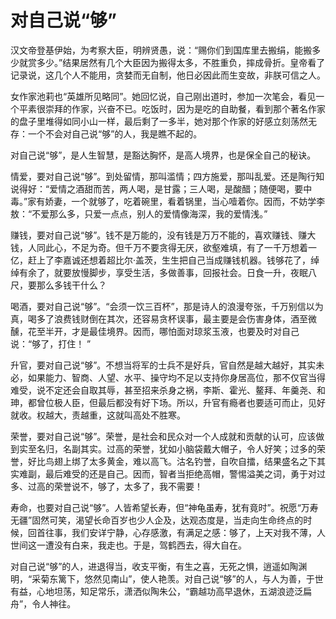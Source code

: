 # 对自己说“够”

汉文帝登基伊始，为考察大臣，明辨贤愚，说：“赐你们到国库里去搬绢，能搬多少就赏多少。”结果居然有几个大臣因为搬得太多，不胜重负，摔成骨折。皇帝看了记录说，这几个人不能用，贪婪而无自制，他日必因此而生变故，非朕可信之人。 

女作家池莉也“英雄所见略同”。她回忆说，自己刚出道时，参加一次笔会，看见一个平素很崇拜的作家，兴奋不已。吃饭时，因为是吃的自助餐，看到那个著名作家的盘子里堆得如同小山一样，最后剩了一多半，她对那个作家的好感立刻荡然无存：一个不会对自己说“够”的人，我是瞧不起的。 

对自己说“够”，是人生智慧，是豁达胸怀，是高人境界，也是保全自己的秘诀。 

情爱，要对自己说“够”。到处留情，那叫滥情；四方施爱，那叫乱爱。还是陶行知说得好：“爱情之酒甜而苦，两人喝，是甘露；三人喝，是酸醋；随便喝，要中毒。”家有娇妻，一个就够了，吃着碗里，看着锅里，当心噎着你。因而，不妨学李敖：“不爱那么多，只爱一点点，别人的爱情像海深，我的爱情浅。” 

赚钱，要对自己说“够”。钱不是万能的，没有钱是万万不能的，喜欢赚钱、赚大钱，人同此心，不足为奇。但千万不要贪得无厌，欲壑难填，有了一千万想着一亿，赶上了李嘉诚还想着超比尔·盖茨，生生把自己当成赚钱机器。钱够花了，绰绰有余了，就要放慢脚步，享受生活，多做善事，回报社会。日食一升，夜眠八尺，要那么多钱干什么？ 

喝酒，要对自己说“够”。“会须一饮三百杯”，那是诗人的浪漫夸张，千万别信以为真，喝多了浪费钱财倒在其次，还容易贪杯误事，最主要是会伤害身体，酒至微醺，花至半开，才是最佳境界。因而，哪怕面对琼浆玉液，也要及时对自己说：“够了，打住！ ” 

升官，要对自己说“够”。不想当将军的士兵不是好兵，官自然是越大越好，其实未必，如果能力、智商、人望、水平、操守均不足以支持你身居高位，那不仅官当得难受，说不定还会自取其辱，甚至招来杀身之祸，李斯、霍光、鳌拜、年羹尧、和珅，都曾位极人臣，但最后都没有好下场。所以，升官有瘾者也要适可而止，见好就收。权越大，责越重，这就叫高处不胜寒。 

荣誉，要对自己说“够”。荣誉，是社会和民众对一个人成就和贡献的认可，应该做到实至名归，名副其实。过高的荣誉，犹如小脑袋戴大帽子，令人好笑；过多的荣誉，好比鸟翅上绑了太多黄金，难以高飞。沽名钓誉，自吹自擂，结果盛名之下其实难副，最后难受的还是自己。因而，智者当拒绝高帽，警惕溢美之词，勇于对过多、过高的荣誉说不，够了，太多了，我不需要！ 

寿命，也要对自己说“够”。人皆希望长寿，但“神龟虽寿，犹有竟时”。祝愿“万寿无疆”固然可笑，渴望长命百岁也少人企及，达观态度是，当走向生命终点的时候，回首往事，我们安详宁静，心存感激，有满足之感：够了，上天对我不薄，人世间这一遭没有白来，我走也。于是，驾鹤西去，得大自在。 

对自己说“够”的人，进退得当，收支平衡，有生之喜，无死之惧，逍遥如陶渊明，“采菊东篱下，悠然见南山”，使人艳羡。对自己说“够”的人，与人为善，于世有益，心地坦荡，知足常乐，潇洒似陶朱公，“霸越功高早退休，五湖浪迹泛扁舟”，令人神往。